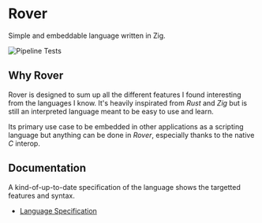 # Rover

Simple and embeddable language written in Zig.

![Pipeline Tests](https://github.com/martinrov/rover-lang/actions/workflows/main.yml/badge.svg)

## Why Rover

Rover is designed to sum up all the different features I found interesting from the languages I know.
It's heavily inspirated from *Rust* and *Zig* but is still an interpreted language meant to be easy to use and learn.

Its primary use case to be embedded in other applications as a scripting language but anything can be done in *Rover*,
especially thanks to the native *C* interop.

## Documentation

A kind-of-up-to-date specification of the language shows the targetted features and syntax.

- [Language Specification](spec.md)

